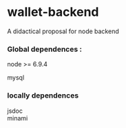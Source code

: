 # wallet-backend
A didactical proposal for node backend

### Global dependences :

node >= 6.9.4 <br>

mysql   

### locally dependences
jsdoc <br>
minami
